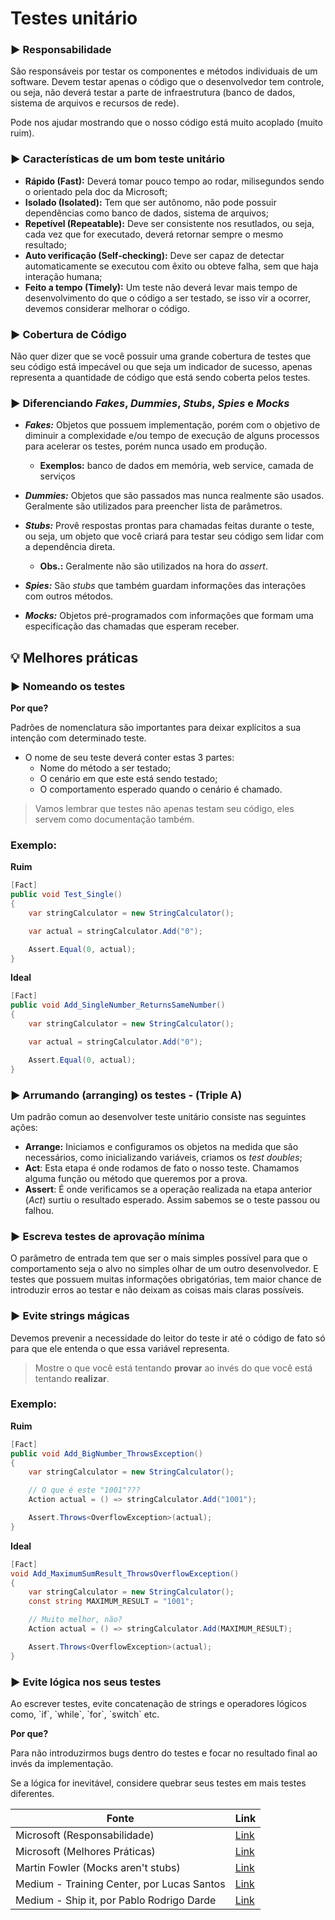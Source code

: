 # Testes unitário

### :arrow_forward: Responsabilidade
São responsáveis por testar os componentes e métodos individuais de um software.
Devem testar apenas o código que o desenvolvedor tem controle, ou seja, não deverá testar a parte de infraestrutura (banco de dados, sistema de arquivos e recursos de rede).

Pode nos ajudar mostrando que o nosso código está muito acoplado (muito ruim).

### :arrow_forward: Características de um bom teste unitário
- **Rápido (Fast):** Deverá tomar pouco tempo ao rodar, milisegundos sendo o orientado pela doc da Microsoft;
- **Isolado (Isolated):** Tem que ser autônomo, não pode possuir dependências como banco de dados, sistema de arquivos;
- **Repetível (Repeatable):** Deve ser consistente nos resutlados, ou seja, cada vez que for executado, deverá retornar sempre o mesmo resultado;
- **Auto verificação (Self-checking):** Deve ser capaz de detectar automaticamente se executou com êxito ou obteve falha, sem que haja interação humana;
- **Feito a tempo (Timely):** Um teste não deverá levar mais tempo de desenvolvimento do que o código a ser testado, se isso vir a ocorrer, devemos considerar melhorar o código.

### :arrow_forward: Cobertura de Código
Não quer dizer que se você possuir uma grande cobertura de testes que seu código está impecável ou que seja um indicador de sucesso, apenas representa a quantidade de código que está sendo coberta pelos testes.

### :arrow_forward: Diferenciando *Fakes*, *Dummies*, *Stubs*, *Spies* e *Mocks*
- ***Fakes:*** Objetos que possuem implementação, porém com o objetivo de diminuir a complexidade e/ou tempo de execução de alguns processos para acelerar os testes, porém nunca usado em produção. 
  * **Exemplos:** banco de dados em memória, web service, camada de serviços

- ***Dummies:*** Objetos que são passados mas nunca realmente são usados. Geralmente são utilizados para preencher lista de parâmetros.

- ***Stubs:*** Provê respostas prontas para chamadas feitas durante o teste, ou seja, um objeto que você criará para testar seu código sem lidar com a dependência direta.
  * **Obs.:** Geralmente não são utilizados na hora do *assert*.</p>

- ***Spies:*** São *stubs* que também guardam informações das interações com outros métodos.

- ***Mocks:*** Objetos pré-programados com informações que formam uma especificação das chamadas que esperam receber.

## :bulb: Melhores práticas

### :arrow_forward: Nomeando os testes
**Por que?**
<p>Padrões de nomenclatura são importantes para deixar explícitos a sua intenção com determinado teste.</p>

- O nome de seu teste deverá conter estas 3 partes:
  - Nome do método a ser testado;
  - O cenário em que este está sendo testado;
  - O comportamento esperado quando o cenário é chamado.
  
> Vamos lembrar que testes não apenas testam seu código, eles servem como documentação também.

### Exemplo:
**Ruim**
```csharp
[Fact]
public void Test_Single()
{
    var stringCalculator = new StringCalculator();

    var actual = stringCalculator.Add("0");

    Assert.Equal(0, actual);
}
```
**Ideal**
```csharp
[Fact]
public void Add_SingleNumber_ReturnsSameNumber()
{
    var stringCalculator = new StringCalculator();

    var actual = stringCalculator.Add("0");

    Assert.Equal(0, actual);
}
```

### :arrow_forward: Arrumando (arranging) os testes - (Triple A)
Um padrão comun ao desenvolver teste unitário consiste nas seguintes ações:
- **Arrange:** Iniciamos e configuramos os objetos na medida que são necessários, como inicializando variáveis, criamos os *test doubles*;
- **Act**: Esta etapa é onde rodamos de fato o nosso teste. Chamamos alguma função ou método que queremos por a prova.
- **Assert**: É onde verificamos se a operação realizada na etapa anterior (*Act*) surtiu o resultado esperado. Assim sabemos se o teste passou ou falhou.

### :arrow_forward: Escreva testes de aprovação mínima
O parâmetro de entrada tem que ser o mais simples possível para que o comportamento seja o alvo no simples olhar de um outro desenvolvedor.
E testes que possuem muitas informações obrigatórias, tem maior chance de introduzir erros ao testar e não deixam as coisas mais claras possíveis.

### :arrow_forward: Evite strings mágicas
Devemos prevenir a necessidade do leitor do teste ir até o código de fato só para que ele entenda o que essa variável representa.
> Mostre o que você está tentando **provar** ao invés do que você está tentando **realizar**.

### Exemplo:
**Ruim**
```csharp
[Fact]
public void Add_BigNumber_ThrowsException()
{
    var stringCalculator = new StringCalculator();

    // O que é este "1001"???
    Action actual = () => stringCalculator.Add("1001");

    Assert.Throws<OverflowException>(actual);
}
```

**Ideal**
```csharp
[Fact]
void Add_MaximumSumResult_ThrowsOverflowException()
{
    var stringCalculator = new StringCalculator();
    const string MAXIMUM_RESULT = "1001";

    // Muito melhor, não?
    Action actual = () => stringCalculator.Add(MAXIMUM_RESULT);

    Assert.Throws<OverflowException>(actual);
}
```

### :arrow_forward: Evite lógica nos seus testes
<p>Ao escrever testes, evite concatenação de strings e operadores lógicos como, `if`, `while`, `for`, `switch` etc.</p>

**Por que?**
<p>Para não introduzirmos bugs dentro do testes e focar no resultado final ao invés da implementação.</p>
Se a lógica for inevitável, considere quebrar seus testes em mais testes diferentes.

| Fonte | Link |
| ----- | ---- |
| Microsoft (Responsabilidade)  | [Link](https://docs.microsoft.com/en-us/dotnet/core/testing/?pivots=xunit) |
| Microsoft (Melhores Práticas) | [Link](https://docs.microsoft.com/en-us/dotnet/core/testing/unit-testing-best-practices) |
| Martin Fowler (Mocks aren't stubs) | [Link](https://martinfowler.com/articles/mocksArentStubs.html) |
| Medium - Training Center, por Lucas Santos | [Link](https://medium.com/trainingcenter/testes-unit%C3%A1rios-mocks-stubs-spies-e-todas-essas-palavras-dif%C3%ADceis-f2765ac87cc8)
| Medium - Ship it, por Pablo Rodrigo Darde | [Link](https://medium.com/rd-shipit/test-doubles-mocks-stubs-fakes-spies-e-dummies-a5cdafcd0daf) |
